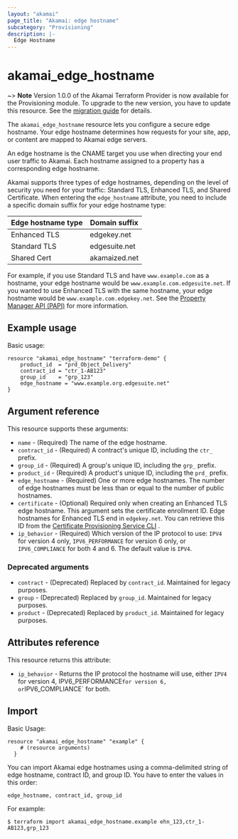```yaml
---
layout: "akamai"
page_title: "Akamai: edge hostname"
subcategory: "Provisioning"
description: |-
  Edge Hostname
---
```


# akamai_edge_hostname

~> **Note** Version 1.0.0 of the Akamai Terraform Provider is now available for the Provisioning module. To upgrade to the new version, you have to update this resource. See the [migration guide](../guides/1.0_migration.md) for details. 

The `akamai_edge_hostname` resource lets you configure a secure edge hostname. Your 
edge hostname determines how requests for your site, app, or content are mapped to 
Akamai edge servers. 

An edge hostname is the CNAME target you use when directing your end user traffic to 
Akamai. Each hostname assigned to a property has a corresponding edge hostname. 
 
Akamai supports three types of edge hostnames, depending on the level of security 
you need for your traffic: Standard TLS, Enhanced TLS, and Shared Certificate. When 
entering the `edge_hostname` attribute, you need to include a specific domain suffix 
for your edge hostname type: 

| Edge hostname type | Domain suffix |
|------|-------|
| Enhanced TLS | edgekey.net |
| Standard TLS | edgesuite.net |
| Shared Cert | akamaized.net |

For example, if you use Standard TLS and have `www.example.com` as a hostname, your edge hostname would be `www.example.com.edgesuite.net`. If you wanted to use Enhanced TLS with the same hostname, your edge hostname would be `www.example.com.edgekey.net`. See the [Property Manager API (PAPI)](https://developer.akamai.com/api/core_features/property_manager/v1.html#createedgehostnames) for more information.

## Example usage

Basic usage:

```hcl
resource "akamai_edge_hostname" "terraform-demo" {
    product_id  = "prd_Object_Delivery"
    contract_id = "ctr_1-AB123"
    group_id    = "grp_123"
    edge_hostname = "www.example.org.edgesuite.net"
}
```

## Argument reference

This resource supports these arguments:

* `name` - (Required) The name of the edge hostname.
* `contract_id` - (Required) A contract's unique ID, including the `ctr_` prefix. 
* `group_id` - (Required) A group's unique ID, including the `grp_` prefix.
* `product_id` - (Required) A product's unique ID, including the `prd_` prefix.
* `edge_hostname` - (Required) One or more edge hostnames. The number of edge hostnames must be less than or equal to the number of public hostnames.
* `certificate` - (Optional) Required only when creating an Enhanced TLS edge hostname. This argument sets the certificate enrollment ID. Edge hostnames for Enhanced TLS end in `edgekey.net`. You can retrieve this ID from the [Certificate Provisioning Service CLI](https://github.com/akamai/cli-cps) .
* `ip_behavior` - (Required) Which version of the IP protocol to use: `IPV4` for version 4 only, `IPV6_PERFORMANCE` for version 6 only, or `IPV6_COMPLIANCE` for both 4 and 6. The default value is `IPV4`.

### Deprecated arguments

* `contract` - (Deprecated) Replaced by `contract_id`. Maintained for legacy purposes.
* `group` - (Deprecated) Replaced by `group_id`. Maintained for legacy purposes.
* `product` - (Deprecated) Replaced by `product_id`. Maintained for legacy purposes.

## Attributes reference

This resource returns this attribute:

* `ip_behavior` - Returns the IP protocol the hostname will use, either `IPV4` for version 4, IPV6_PERFORMANCE` for version 6, or `IPV6_COMPLIANCE` for both.

## Import

Basic Usage:

```hcl
resource "akamai_edge_hostname" "example" {
    # (resource arguments)
  }
```

You can import Akamai edge hostnames using a comma-delimited string of edge 
hostname, contract ID, and group ID. You have to enter the values in this order: 

 `edge_hostname, contract_id, group_id` 

For example:

```shell
$ terraform import akamai_edge_hostname.example ehn_123,ctr_1-AB123,grp_123
```